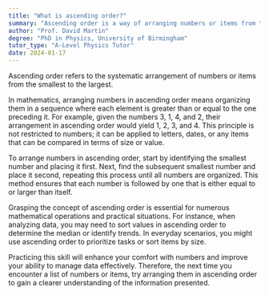 ```yaml
---
title: "What is ascending order?"
summary: "Ascending order is a way of arranging numbers or items from the smallest to the largest."
author: "Prof. David Martin"
degree: "PhD in Physics, University of Birmingham"
tutor_type: "A-Level Physics Tutor"
date: 2024-01-17
---
```


Ascending order refers to the systematic arrangement of numbers or items from the smallest to the largest.

In mathematics, arranging numbers in ascending order means organizing them in a sequence where each element is greater than or equal to the one preceding it. For example, given the numbers $3$, $1$, $4$, and $2$, their arrangement in ascending order would yield $1$, $2$, $3$, and $4$. This principle is not restricted to numbers; it can be applied to letters, dates, or any items that can be compared in terms of size or value.

To arrange numbers in ascending order, start by identifying the smallest number and placing it first. Next, find the subsequent smallest number and place it second, repeating this process until all numbers are organized. This method ensures that each number is followed by one that is either equal to or larger than itself.

Grasping the concept of ascending order is essential for numerous mathematical operations and practical situations. For instance, when analyzing data, you may need to sort values in ascending order to determine the median or identify trends. In everyday scenarios, you might use ascending order to prioritize tasks or sort items by size.

Practicing this skill will enhance your comfort with numbers and improve your ability to manage data effectively. Therefore, the next time you encounter a list of numbers or items, try arranging them in ascending order to gain a clearer understanding of the information presented.
    